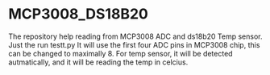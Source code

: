 # MCP3008_DS18B20
The repository help reading from MCP3008 ADC and ds18b20 Temp sensor.
Just the run testt.py
It will use the first four ADC pins in MCP3008 chip, this can be changed to maximally 8.
For temp sensor, it will be detected autmatically, and it will be reading the temp in celcius.

